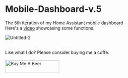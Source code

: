# Mobile-Dashboard-v.5
The 5th iteration of my Home Assistant mobile dashboard<br>
Here's a [video](https://www.youtube.com/watch?v=sTkWnCztKck) showcasing some functions.

![Untitled-2](https://github.com/smeen89/Mobile-Dashboard-v.5/assets/106514124/2ab242a2-fd46-4bfa-9521-e6fca8ed901a)


<br>
Like what I do? Please consider buying me a coffe.
<br>
<br>
<a href="https://www.buymeacoffee.com/smeen89" target="_blank"><img src="https://cdn.buymeacoffee.com/buttons/v2/default-yellow.png" alt="Buy Me A Beer" style="height: 41px !important;width: 174px !important;" ></a>

